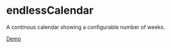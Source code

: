 # endlessCalendar
A continous calendar showing a configurable number of weeks.

<a href="https://madmonk13.github.io/endlessCalendar/">Demo</a>
